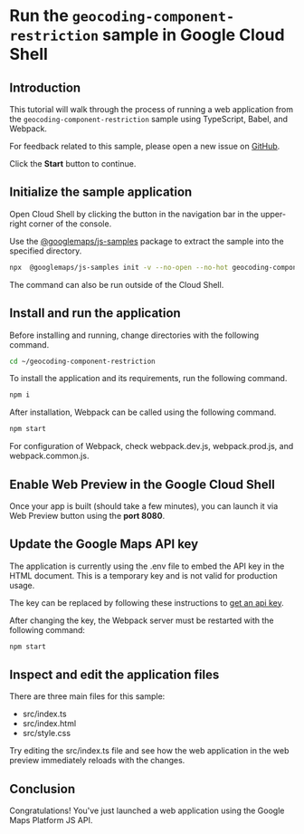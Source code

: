 # Run the `geocoding-component-restriction` sample in Google Cloud Shell

<walkthrough-tutorial-duration duration="10"/>

## Introduction

This tutorial will walk through the process of running a web application from
the `geocoding-component-restriction` sample using TypeScript, Babel, and Webpack.

For feedback related to this sample, please open a new issue on
[GitHub](https://github.com/googlemaps/js-samples/issues).

Click the **Start** button to continue.

## Initialize the sample application

Open Cloud Shell by clicking the
<walkthrough-cloud-shell-icon></walkthrough-cloud-shell-icon> button in the
navigation bar in the upper-right corner of the console.

Use the [@googlemaps/js-samples](https://www.npmjs.com/package/@googlemaps/js-samples) package to
extract the sample into the specified directory.

```bash
npx  @googlemaps/js-samples init -v --no-open --no-hot geocoding-component-restriction ~/geocoding-component-restriction
```

The command can also be run outside of the Cloud Shell.

## Install and run the application

Before installing and running, change directories with the following command.

```bash
cd ~/geocoding-component-restriction
```

To install the application and its requirements, run the following command.

```bash
npm i
```

After installation, Webpack can be called using the following command.

```bash
npm start
```

For configuration of Webpack, check
<walkthrough-editor-open-file filePath="geocoding-component-restriction/webpack.dev.js">webpack.dev.js</walkthrough-editor-open-file>,
<walkthrough-editor-open-file filePath="geocoding-component-restriction/webpack.prod.js">webpack.prod.js</walkthrough-editor-open-file>,
and
<walkthrough-editor-open-file filePath="geocoding-component-restriction/webpack.common.js">webpack.common.js</walkthrough-editor-open-file>.

## Enable Web Preview in the Google Cloud Shell

Once your app is built (should take a few minutes), you can launch it via
<walkthrough-spotlight-pointer target="cloudshell" spotlightId="devshell-web-preview-button">Web
Preview button</walkthrough-spotlight-pointer> using the **port 8080**.

## Update the Google Maps API key

The application is currently using the
<walkthrough-editor-open-file filePath="geocoding-component-restriction/.env">.env</walkthrough-editor-open-file>
file to embed the API key in the HTML document. This is a temporary key and is
not valid for production usage.

The key can be replaced by following these instructions to
[get an api key](https://developers.google.com/maps/documentation/javascript/get-api-key).

After changing the key, the Webpack server must be restarted with the following
command:

```bash
npm start
```

## Inspect and edit the application files

There are three main files for this sample:

*   <walkthrough-editor-open-file filePath="geocoding-component-restriction/src/index.ts">src/index.ts</walkthrough-editor-open-file>
*   <walkthrough-editor-open-file filePath="geocoding-component-restriction/src/index.html">src/index.html</walkthrough-editor-open-file>
*   <walkthrough-editor-open-file filePath="geocoding-component-restriction/src/style.css">src/style.css</walkthrough-editor-open-file>

Try editing the <walkthrough-editor-open-file filePath="geocoding-component-restriction/src/index.ts">src/index.ts</walkthrough-editor-open-file> file and see how the web application in the web preview immediately reloads with the changes.

## Conclusion

<walkthrough-conclusion-trophy></walkthrough-conclusion-trophy>

Congratulations! You've just launched a web application using the Google Maps
Platform JS API.
